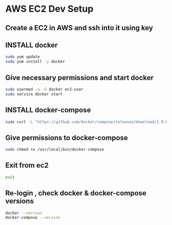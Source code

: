 # AWS EC2 Dev Setup
## Create a EC2 in AWS and ssh into it using key


## INSTALL docker
```bash
sudo yum update
sudo yum install -y docker
```

## Give necessary permissions and start docker
```bash
sudo usermod -a -G docker ec2-user
sudo service docker start
```

## INSTALL docker-compose
```bash
sudo curl -L "https://github.com/docker/compose/releases/download/1.9.0/docker-compose-$(uname -s)-$(uname -m)" -o /usr/local/bin/docker-compose
```

## Give permissions to docker-compose
```bash
sudo chmod +x /usr/local/bin/docker-compose 
```

## Exit from ec2
```bash
exit
```

## Re-login , check docker & docker-compose versions
```bash
docker --version
docker-compose --version
```

